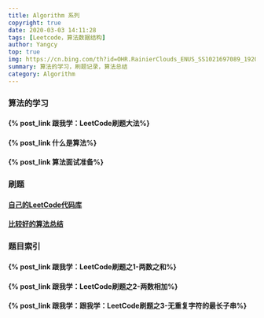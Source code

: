 ```yaml
---
title: Algorithm 系列
copyright: true
date: 2020-03-03 14:11:28
tags: [Leetcode，算法数据结构]
author: Yangcy
top: true
img: https://cn.bing.com/th?id=OHR.RainierClouds_ENUS_SS1021697089_1920x1080_HD_ZH-CN170801398.jpg&rf=LaDigue_1920x1080.jpg&pid=hp
summary: 算法的学习，刷题记录，算法总结
category: Algorithm
---
```


### 算法的学习

#### {% post_link 跟我学：LeetCode刷题大法%}

#### {% post_link 什么是算法%}

#### {% post_link 算法面试准备%}

### 刷题

#### [自己的LeetCode代码库](https://github.com/ZhengYangxin/LeetCode)

#### [比较好的算法总结](https://github.com/labuladong/fucking-algorithm)

### 题目索引

#### {% post_link 跟我学：LeetCode刷题之1-两数之和%}

#### {% post_link 跟我学：LeetCode刷题之2-两数相加%}

#### {% post_link 跟我学：跟我学：LeetCode刷题之3-无重复字符的最长子串%}









